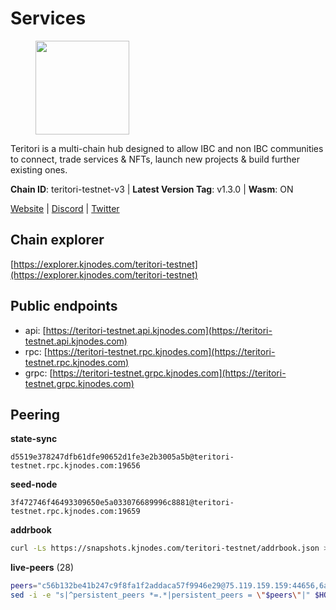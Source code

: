 # Services

<figure><img src="https://raw.githubusercontent.com/kj89/testnet_manuals/main/pingpub/logos/teritori.png" width="150" alt=""><figcaption></figcaption></figure>

Teritori is a multi-chain hub designed to allow IBC and non IBC communities  to connect, trade services & NFTs, launch new projects & build further existing ones.

**Chain ID**: teritori-testnet-v3 | **Latest Version Tag**: v1.3.0 | **Wasm**: ON

[Website](https://teritori.com) | [Discord](https://discord.gg/teritori) | [Twitter](https://twitter.com/TeritoriNetwork)




## Chain explorer
[https://explorer.kjnodes.com/teritori-testnet](https://explorer.kjnodes.com/teritori-testnet)

## Public endpoints

* api: [https://teritori-testnet.api.kjnodes.com](https://teritori-testnet.api.kjnodes.com)
* rpc: [https://teritori-testnet.rpc.kjnodes.com](https://teritori-testnet.rpc.kjnodes.com)
* grpc: [https://teritori-testnet.grpc.kjnodes.com](https://teritori-testnet.grpc.kjnodes.com)

## Peering

**state-sync**

```text
d5519e378247dfb61dfe90652d1fe3e2b3005a5b@teritori-testnet.rpc.kjnodes.com:19656
```

**seed-node**

```text
3f472746f46493309650e5a033076689996c8881@teritori-testnet.rpc.kjnodes.com:19659
```

**addrbook**
```bash
curl -Ls https://snapshots.kjnodes.com/teritori-testnet/addrbook.json > $HOME/.teritorid/config/addrbook.json
```

**live-peers** (28)
```bash
peers="c56b132be41b247c9f8fa1f2addaca57f9946e29@75.119.159.159:44656,6a94690aa76f7ffbfa1ee93c50dddfb571f159b6@5.189.130.43:19656,3b539b6cff93fb3631d0a600a56ade3c6ca6bea3@51.79.28.170:26656,d5519e378247dfb61dfe90652d1fe3e2b3005a5b@65.109.68.190:19656,53f69cd52a4b633179b9e762cf8d51f6696a27f6@51.159.141.148:26656,8ef4ef39a887861744717feacc350403387c4c56@65.109.38.54:21096,303666c503cd27161529692de701f5b2d3a2f043@65.109.23.114:15956,39a4dbd5a4199187bf4f6b30ac03156b3e3d7b29@65.21.139.170:20026,4ebfdac0d496be2407c02202e5ad6f226a11b37a@65.21.134.202:26736,31413c99357d0cfc48a46767ade171db2ea0205e@135.181.138.160:46656,b6640a6b6062be34a0b5eedb0524c320f31959ef@65.108.234.26:28656,69012ce642095e15f588ddb154327633bb2ecb9c@65.109.39.223:26656,3614bc766d73bebf6b73737b6690af60e7f0683e@65.108.206.118:46656,ec0c58dbfe67a12ea16951134e29a6566ac05add@185.217.125.98:26656,c89ecc57dc30addb7e9032684916725c25b2a6c5@162.55.103.44:26656,ec8faa221a99f5c6d8f647cd08f60f2ace0ed1e2@65.109.112.20:11044,a97eb7a4f3d857f1ff82265d2905fc0762a6bfd4@135.125.5.31:54256,e1b331c1f3cba509960c65d6c6bc9b49532bcbaa@65.109.85.170:27656,e1c50c477202e2f37643d044a6cde3c913f42230@65.108.71.92:54256,6bc9f80a5123d62c23aadb7b5d68b740a794b0c6@207.180.194.156:36656,07d196ccefcadc548c6cd06cfea425f1544b1495@213.239.217.52:41656,bf100c1b6b44a6e96ab5691f3023cec3c27747fd@144.126.142.78:46656,5ae1012f9b0f4672d8152de903d115dd2f1a3ee3@65.21.170.3:27656,b33ebb4672f929dddde1365c9678a39abfd881fb@54.202.144.51:26656,625b814af9f535b91a92727138838fde0174faff@65.108.124.172:27656,ac94097daec8a32d4ed3f074f26f214cedfbb541@85.173.112.154:26656,15dd94f68c450da2c3b7c60b6364e3dce6f0cbf2@185.193.66.68:26641,e78cee0e46927e483212e0313a35da6cc9151ed5@65.109.28.219:15956"
sed -i -e "s|^persistent_peers *=.*|persistent_peers = \"$peers\"|" $HOME/.teritorid/config/config.toml
```

